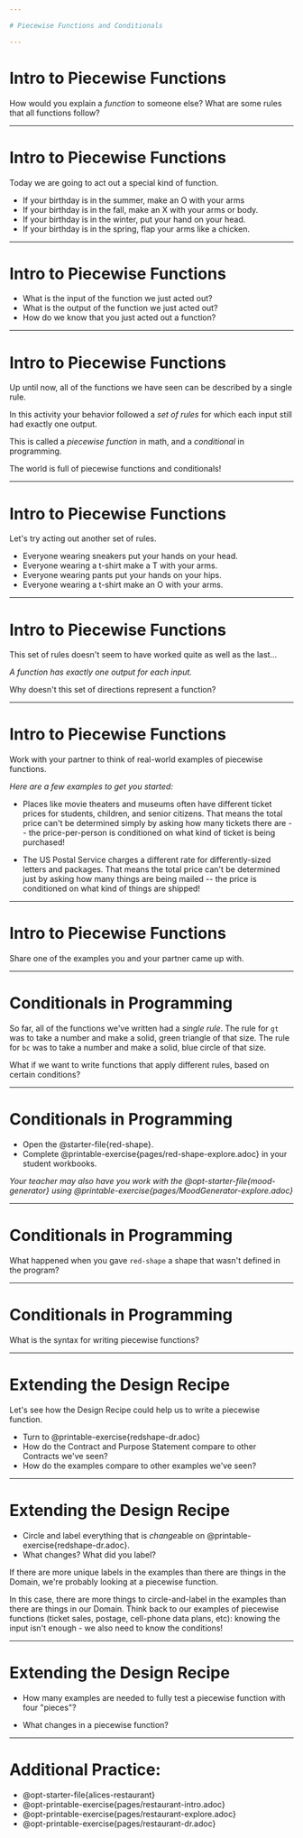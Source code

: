 ```yaml
---

# Piecewise Functions and Conditionals

---
```

# Intro to Piecewise Functions

How would you explain a _function_ to someone else? What are some rules that all functions follow?

<!--
A function has exactly one output for each input.
-->

---
# Intro to Piecewise Functions

Today we are going to act out a special kind of function.

* If your birthday is in the summer, make an O with your arms
* If your birthday is in the fall, make an X with your arms or body.
* If your birthday is in the winter, put your hand on your head.
* If your birthday is in the spring, flap your arms like a chicken.

<!-- 
Debrief how students decided what to do. You might do this while students are still in motion or it might work better with your class to stop the activity before discussing it.

_Example Questions: Ask a student with their hands on their head why they aren't flapping their arms like a chicken.
Ask a student making an O with their arms how they knew what to do._
-->

---
# Intro to Piecewise Functions

* What is the input of the function we just acted out?
* What is the output of the function we just acted out?
* How do we know that you just acted out a function?

<!--
_Since each student ("input") has only one action ("output"), it is still a function_.
-->

---
# Intro to Piecewise Functions

Up until now, all of the functions we have seen can be described by a single rule. 

In this activity your behavior followed a _set of rules_ for which each input still had exactly one output. 

This is called a _piecewise function_ in math, and a _conditional_ in programming. 

The world is full of piecewise functions and conditionals!

---
# Intro to Piecewise Functions

Let's try acting out another set of rules.

* Everyone wearing sneakers put your hands on your head.
* Everyone wearing a t-shirt make a T with your arms.
* Everyone wearing pants put your hands on your hips.
* Everyone wearing a t-shirt make an O with your arms.

<!--
_Some students should have nothing to do. Others should look confused as to what to do. They may be wearing sneakers and pants and not be able to put their hands on their head and on their hips at the same time. They may be wearing a tshirt and not be able to make a T and an O with their arms simultaneously._
-->

---
# Intro to Piecewise Functions

This set of rules doesn't seem to have worked quite as well as the last...

_A function has exactly one output for each input._

Why doesn't this set of directions represent a function?

<!--
_Because people wearing a tshirt were told to do two conflicting things! And people wearing sneakers and pants were told to do two conflicting things!_

-->

---
# Intro to Piecewise Functions

Work with your partner to think of real-world examples of piecewise functions.

_Here are a few examples to get you started:_

* Places like movie theaters and museums often have different ticket prices for students, children, and senior citizens. That means the total price can't be determined simply by asking how many tickets there are -- the price-per-person is conditioned on what kind of ticket is being purchased!

* The US Postal Service charges a different rate for differently-sized letters and packages. That means the total price can't be determined just by asking how many things are being mailed -- the price is conditioned on what kind of things are shipped!

<!-- Many phone plans include a certain price-per-gigabyte for data, but only up to a maximum cutoff amout. After that, the price-per-gigabyte gets a lot higher. That means we can't calculate the cost simply by knowing how many gigabytes there are -- the cost is conditioned on what the cutoff is!
-->

---
# Intro to Piecewise Functions

Share one of the examples you and your partner came up with.

<!--
_You may also want to discuss whether square root and absolute values are piecewise functions._
-->

---
# Conditionals in Programming 

So far, all of the functions we've written had a _single rule_. The rule for `gt` was to take a number and make a solid, green triangle of that size. The rule for `bc` was to take a number and make a solid, blue circle of that size.

What if we want to write functions that apply different rules, based on certain conditions?

---
# Conditionals in Programming 

- Open the @starter-file{red-shape}.
- Complete @printable-exercise{pages/red-shape-explore.adoc} in your student workbooks.

_Your teacher may also have you work with the @opt-starter-file{mood-generator} using @printable-exercise{pages/MoodGenerator-explore.adoc}_

---
# Conditionals in Programming 

What happened when you gave `red-shape` a shape that wasn't defined in the program?

<!--
_The program told us that the shape was unknown. Think about other functions that don't work when we give them an invalid input, like dividing by zero!_
-->

---
# Conditionals in Programming 

What is the syntax for writing piecewise functions?

<!--
@ifproglang{pyret}{_Pyret allows us to write if-expressions, which contain:_

. _the keyword `if`, followed by a condition._
. _a colon (`:`), followed by a rule for what the function should do if the condition is_ `true`
. _an `else:`, followed by a rule for what to do if the condition is_ `false`

_We can chain them together to create multiple rules, with the last `else:` being our fallback in case every other condition is `false`._
}

@ifproglang{wescheme}{_WeScheme allows us to write piecewise functions as follows:_

. _the keyword `cond`, followed by a list of conditions_
. _each condition is a boolean expression, followed by a rule for what the function should do if the condition is_ `true`.
. _ending with an `else` statement, being our fallback in case every other condition is_ `false`.
}
-->

---
# Extending the Design Recipe 

Let's see how the Design Recipe could help us to write a piecewise function.

* Turn to @printable-exercise{redshape-dr.adoc}
* How do the Contract and Purpose Statement compare to other Contracts we've seen?
* How do the examples compare to other examples we've seen?
<!--
_The Contract and Purpose Statements don't change: we still write down the name, Domain and Range of our function, and we still write down all the information we need in our Purpose Statement (of course, now we have more important information to write - like our condition(s)!)._

_The examples are also pretty similar: we write the name of the function, followed by some example inputs, and then we write what the function produces with those inputs._
-->

---
# Extending the Design Recipe 

* Circle and label everything that is *change*able on @printable-exercise{redshape-dr.adoc}.
* What changes? What did you label?

If there are more unique labels in the examples than there are things in the Domain, we're probably looking at a piecewise function.

In this case, there are more things to circle-and-label in the examples than there are things in our Domain. Think back to our examples of piecewise functions (ticket sales, postage, cell-phone data plans, etc): knowing the input isn't enough - we also need to know the conditions!

<!--
Up until now, there's been a pattern that students may not have noticed: the number of things in the Domain of a function was _always_ equal to the number of labels in the example step, which was _always_ equal to the number of variables in the definition. Make sure you explicitly draw students' attention to this here, and point out that this pattern *no longer holds* when it comes to piecewise functions. When it doesn't hold, that's how we _know_ we need a piecewise function!
-->

---
# Extending the Design Recipe 

* How many examples are needed to fully test a piecewise function with four "pieces"?

* What changes in a piecewise function?

<!--	
1. _More than two! In fact, we need an example for every option - every "piece"! (And in some cases there is a "default" `else` or `otherwise` option, which we should write an example to test, too!)_
2. _The input, and also the **rule the function applies to the input**_
-->

---
# Additional Practice:

* @opt-starter-file{alices-restaurant}
* @opt-printable-exercise{pages/restaurant-intro.adoc}
* @opt-printable-exercise{pages/restaurant-explore.adoc}
* @opt-printable-exercise{pages/restaurant-dr.adoc}

<!--
If you have more time for working with Piecewise Functions, you may want to have students create a _visual representation_ of how the computer moves through a conditional function.
-->